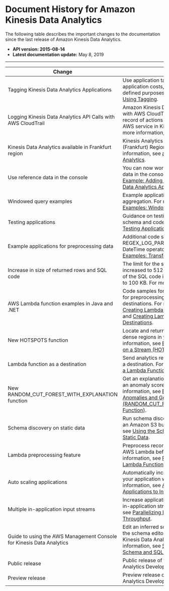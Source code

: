 # Document History for Amazon Kinesis Data Analytics<a name="doc-history"></a>

The following table describes the important changes to the documentation since the last release of Amazon Kinesis Data Analytics\.
+ **API version: 2015\-08\-14** 
+ **Latest documentation update:** May 8, 2019


****  

| Change | Description | Date | 
| --- | --- | --- | 
| Tagging Kinesis Data Analytics Applications | Use application tagging to determine per\-application costs, control access, or for user\-defined purposes\. For more information, see [Using Tagging](how-tagging.md)\.  | May 8, 2019 | 
| Logging Kinesis Data Analytics API Calls with AWS CloudTrail | Amazon Kinesis Data Analytics is integrated with AWS CloudTrail, a service that provides a record of actions taken by a user, role, or an AWS service in Kinesis Data Analytics\. For more information, see [Using AWS CloudTrail](logging-using-cloudtrail.md)\.  | March 22, 2019 | 
| Kinesis Data Analytics available in Frankfurt region | Kinesis Analytics is now available in the Europe \(Frankfurt\) Region region\. For more information, see [ and Endpoints: Kinesis Data Analytics](https://docs.aws.amazon.com/general/latest/gr/rande.html#ka_region)\. | July 18, 2018 | 
| Use reference data in the console | You can now work with application reference data in the console\. For more information, see [Example: Adding Reference Data to a Kinesis Data Analytics Application](app-add-reference-data.md) \. | July 13, 2018 | 
| Windowed query examples | Example applications for windows and aggregation\. For more information, see [Examples: Windows and Aggregation](examples-window.md) \. | July 9, 2018 | 
| Testing applications | Guidance on testing changes to application schema and code\. For more information, see [Testing Applications](best-practices.md#bp-testing) \. | July 3, 2018 | 
| Example applications for preprocessing data | Additional code samples for REGEX\_LOG\_PARSE, REGEX\_REPLACE, and DateTime operators\. For more information, see [Examples: Transforming Data](examples-transforming.md) \. | May 18, 2018 | 
| Increase in size of returned rows and SQL code | The limit for the size for a returned row is increased to 512 KB, and the limit for the size of the SQL code in an application is increased to 100 KB\. For more information, see [Limits](limits.md)\. | May 2, 2018 | 
| AWS Lambda function examples in Java and \.NET | Code samples for creating Lambda functions for preprocessing records and for application destinations\. For more information, see [Creating Lambda Functions for Preprocessing](lambda-preprocessing-functions.md) and [Creating Lambda Functions for Application Destinations](how-it-works-output-lambda-functions.md)\. | March 22, 2018 | 
| New HOTSPOTS function | Locate and return information about relatively dense regions in your data\. For more information, see [Example: Detecting Hotspots on a Stream \(HOTSPOTS Function\)](app-hotspots-detection.md)\. | March 19, 2018 | 
| Lambda function as a destination | Send analytics results to a Lambda function as a destination\. For more information, see [Using a Lambda Function as Output](how-it-works-output-lambda.md)\. | December 20, 2017 | 
| New RANDOM\_CUT\_FOREST\_WITH\_EXPLANATION function | Get an explanation of what fields contribute to an anomaly score in a data stream\. For more information, see [Example: Detecting Data Anomalies and Getting an Explanation \(RANDOM\_CUT\_FOREST\_WITH\_EXPLANATION Function\)](app-anomaly-detection-with-explanation.md)\. | November 2, 2017 | 
| Schema discovery on static data | Run schema discovery on static data stored in an Amazon S3 bucket\. For more information, see [Using the Schema Discovery Feature on Static Data](sch-dis-ref.md)\. | October 6, 2017 | 
| Lambda preprocessing feature | Preprocess records in an input stream with AWS Lambda before analysis\. For more information, see [Preprocessing Data Using a Lambda Function](lambda-preprocessing.md)\. | October 6, 2017 | 
| Auto scaling applications | Automatically increase the data throughput of your application with auto scaling\. For more information, see [Automatically Scaling Applications to Increase Throughput](how-it-works-autoscaling.md)\. | September 13, 2017 | 
| Multiple in\-application input streams | Increase application throughput with multiple in\-application streams\. For more information, see [Parallelizing Input Streams for Increased Throughput](input-parallelism.md)\. | June 29, 2017 | 
| Guide to using the AWS Management Console for Kinesis Data Analytics | Edit an inferred schema and SQL code using the schema editor and SQL editor in the Kinesis Data Analytics console\. For more information, see [Step 4 \(Optional\) Edit the Schema and SQL Code Using the Console](console-feature-summary.md)\. | April 7, 2017 | 
| Public release | Public release of the Amazon Kinesis Data Analytics Developer Guide\. | August 11, 2016 | 
| Preview release | Preview release of the Amazon Kinesis Data Analytics Developer Guide\. | January 29, 2016 | 